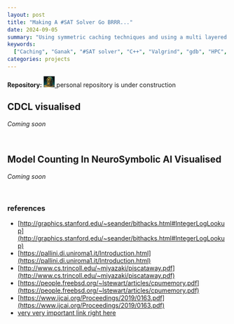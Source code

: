```yaml
---
layout: post
title: "Making A #SAT Solver Go BRRR..."
date: 2024-09-05
summary: "Using symmetric caching techniques and using a multi layered caching system to make it to go BRRR..."
keywords:
  ["Caching", "Ganak", "#SAT solver", "C++", "Valgrind", "gdb", "HPC", "slurm", "AI"]
categories: projects
---
```


**Repository:** <span class="tooltip">
<a href="https://github.com/meelgroup/ganak/tree/symganak">
<img src="/assets/images/2024-09-05/icon.png" 
	     style="width:5.0%" >
</a>
<span class="tooltip-text"> personal repository is under construction </span>
</span>

## CDCL visualised

*Coming soon*

<br>

## Model Counting In NeuroSymbolic AI Visualised

*Coming soon*

<br>

### references

- [http://graphics.stanford.edu/~seander/bithacks.html#IntegerLogLookup](http://graphics.stanford.edu/~seander/bithacks.html#IntegerLogLookup)
- [https://pallini.di.uniroma1.it/Introduction.html](https://pallini.di.uniroma1.it/Introduction.html)
- [http://www.cs.trincoll.edu/~miyazaki/piscataway.pdf](http://www.cs.trincoll.edu/~miyazaki/piscataway.pdf)
- [https://people.freebsd.org/~lstewart/articles/cpumemory.pdf](https://people.freebsd.org/~lstewart/articles/cpumemory.pdf)
- [https://www.ijcai.org/Proceedings/2019/0163.pdf](https://www.ijcai.org/Proceedings/2019/0163.pdf)
- [very very important link right here](https://bit.ly/4fPyhMM)
